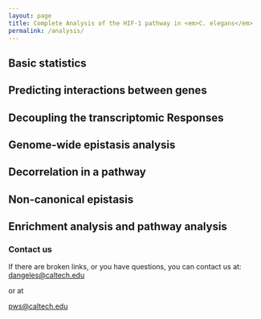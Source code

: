 ```yaml
---
layout: page
title: Complete Analysis of the HIF-1 pathway in <em>C. elegans</em>
permalink: /analysis/
---
```


## Basic statistics

## Predicting interactions between genes

## Decoupling the transcriptomic Responses

## Genome-wide epistasis analysis

## Decorrelation in a pathway

## Non-canonical epistasis

## Enrichment analysis and pathway analysis

### Contact us
If there are broken links, or you have questions, you can contact us at:
[dangeles@caltech.edu](mailto:dangeles@caltech.edu)

or at

[pws@caltech.edu](mailto:pws@caltech.edu)
